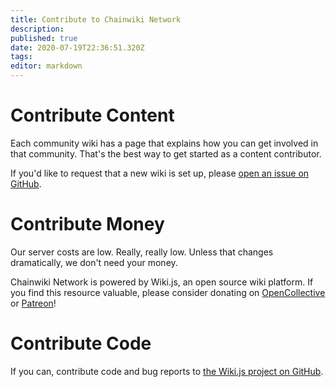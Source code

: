 ```yaml
---
title: Contribute to Chainwiki Network
description: 
published: true
date: 2020-07-19T22:36:51.320Z
tags: 
editor: markdown
---
```


# Contribute Content

Each community wiki has a page that explains how you can get involved in that community.
That's the best way to get started as a content contributor.

If you'd like to request that a new wiki is set up, please [open an issue on GitHub][request-wiki].

# Contribute Money

Our server costs are low.  Really, really low.
Unless that changes dramatically, we don't need your money.

Chainwiki Network is powered by Wiki.js, an open source wiki platform.
If you find this resource valuable, please consider donating on [OpenCollective][contrib-oc] or [Patreon][contrib-pa]!

# Contribute Code

If you can, contribute code and bug reports to [the Wiki.js project on GitHub][contrib-gh].


[contrib-pa]: https://www.patreon.com/requarks
[contrib-oc]: https://opencollective.com/wikijs
[contrib-gh]: https://github.com/Requarks/wiki
[request-wiki]: https://github.com/chainwikinet/wikijs-meta-content/issues